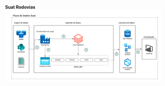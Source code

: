 **Suat Rodovias**
![SUAT (2).png](/.attachments/SUAT%20(2)-9b1e0797-d93f-47c9-a1e3-54b852505d59.png)